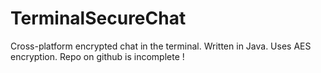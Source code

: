 # TerminalSecureChat
Cross-platform encrypted chat in the terminal. Written in Java. Uses AES encryption.
Repo on github is incomplete !
